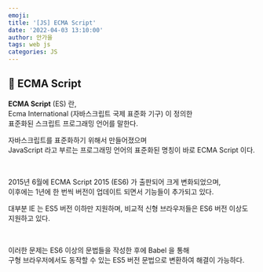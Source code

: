 ```yaml
---
emoji:
title: '[JS] ECMA Script'
date: '2022-04-03 13:10:00'
author: 안가을
tags: web js
categories: JS
---
```


## 💙 ECMA Script

**ECMA Script** (ES) 란,<br />
Ecma International (자바스크립트 국제 표준화 기구) 이 정의한 <br />
표준화된 스크립트 프로그래밍 언어를 말한다.<br />

자바스크립트를 표준화하기 위해서 만들어졌으며<br />
JavaScript 라고 부르는 프로그래밍 언어의 표준화된 명칭이 바로 ECMA Script 이다.

<br />

2015년 6월에 ECMA Script 2015 (ES6) 가 출판되어 크게 변화되었으며,<br />
이후에는 1년에 한 번씩 버전이 업데이트 되면서 기능들이 추가되고 있다.<br />

대부분 IE 는 ES5 버전 이하만 지원하며, 비교적 신형 브라우저들은 ES6 버전 이상도 지원하고 있다.

<br />

이러한 문제는 ES6 이상의 문법들을 작성한 후에 Babel 을 통해 <br />
구형 브라우저에서도 동작할 수 있는 ES5 버전 문법으로 변환하여 해결이 가능하다.

```toc

```
